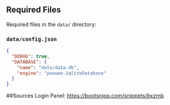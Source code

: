 ## Required Files

Required files in the `data/` directory:

### `data/config.json`

```json
{
  "DEBUG": true,
  "DATABASE": {
    "name": "data/data.db",
    "engine": "peewee.SqliteDatabase"
  }
}
```
##Sources
Login Panel: https://bootsnipp.com/snippets/bxzmb
